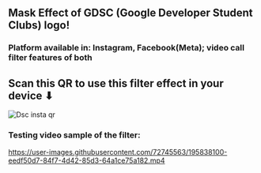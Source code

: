 ## Mask Effect of GDSC (Google Developer Student Clubs) logo!
### Platform available in: Instagram, Facebook(Meta); video call filter features of both
## Scan this <b>QR</b> to use this filter effect in your device ⬇

![Dsc insta qr](https://user-images.githubusercontent.com/72745563/195837633-06b63a92-aedd-48f9-9459-6c223a0483f3.png)
<br>
### Testing video sample of the filter:


https://user-images.githubusercontent.com/72745563/195838100-eedf50d7-84f7-4d42-85d3-64a1ce75a182.mp4

